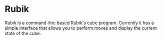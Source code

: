 Rubik
=====

Rubik is a command-line based Rubik's cube program. Currently it has a simple
interface that allows you to perform moves and display the current state of the
cube.
